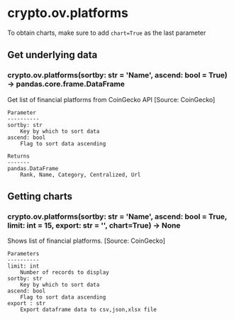 # crypto.ov.platforms

To obtain charts, make sure to add `chart=True` as the last parameter

## Get underlying data 
### crypto.ov.platforms(sortby: str = 'Name', ascend: bool = True) -> pandas.core.frame.DataFrame

Get list of financial platforms from CoinGecko API [Source: CoinGecko]

    Parameter
    ----------
    sortby: str
        Key by which to sort data
    ascend: bool
        Flag to sort data ascending

    Returns
    -------
    pandas.DataFrame
        Rank, Name, Category, Centralized, Url

## Getting charts 
### crypto.ov.platforms(sortby: str = 'Name', ascend: bool = True, limit: int = 15, export: str = '', chart=True) -> None

Shows list of financial platforms. [Source: CoinGecko]

    Parameters
    ----------
    limit: int
        Number of records to display
    sortby: str
        Key by which to sort data
    ascend: bool
        Flag to sort data ascending
    export : str
        Export dataframe data to csv,json,xlsx file
